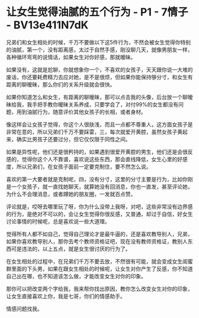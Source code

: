 # 让女生觉得油腻的五个行为 - P1 - 7情子 - BV13e411N7dK

兄弟们和女生相处的时候，千万不要做以下这5件行为，不然会被女生觉得你特别的油腻，第一个，没有距离感，太过于自然手感，刚没聊几天，就像男朋友一样，各种循环弯弯的说情话，如果女生对你好感，那就暧昧。

如果没有，这就是尬聊，你就想象你一个，不喜欢的女孩子，天天跟你说一大堆的废话，你还要耗费精力去应对她，是不是很烦，但如果你能保持够分寸，和女生有距离的聊暧昧，那么你们的关系升级就会很快。

如果你知道怎么和女生，有距离的聊暧昧，那可以点击我的头像，后台放一个聊暧昧给我，我手把手教你暧昧关系养成，只要学会了，对付99%的女生都没有问题，用到油腻行为，随意评价其他女孩子的长相，或者身材。

像这样会让女孩子觉得，你这个人很肤浅，而且一点都不尊重人，这方面女孩子是非常在意的，所以兄弟们千万不要踩雷，三，每次就爱开黄腔，虽然女孩子黄起来，确实比男孩子还要过分，但它仅仅限于同性之间。

如果是异性呢，他们还是很矜持的，如果遇到很爱开黄腔的男生，他们还是会很反感的，觉得你这个人不靠谱，喜欢说这些东西，那会直线降低，女生心里的好感度，所以兄弟们，在女孩子面前一定要克制住，要不然怎么说。

喜欢的第一大要者就是克制呢，四，没有分寸，这里的分寸主要是行为，比如你刚是一个女孩子，就一直找她聊天，就算她没有回消息，你也一直发，甚至评论她，为什么不会理消息，或者蹲她的朋友圈，一发就百点赞。

评论就是，哎呀去哪里玩了呀，你为什么没带上我呀，对吧，这些非常没有边界感的行为，是绝对不可以的，会让女生觉得你很反感，又普通，却过于自信，好女生讨论事情的时候呢，总是喜欢说一些大道理。

觉得所有人都不如自己，觉得自己理论才是最牛逼的，还是喜欢教导别人，兄弟，如果你喜欢教导别人，那你去考个教师资格证吧，现在没有教师资格证，教别人东西可是违法的，以上五点，就是女生很讨厌的行为了。

在女生相处的过程中，在兄弟们千万不要去放，不然很有可能，就会变成女生闺蜜群里面的下头男，如果在跟女生相处的时候呢，让女生对你产生了反感，你不知道自己出在哪，也不知道该怎么做，才能改变女生对你的印象。

那你可以把改变两个字给我，我来帮你找出原因，教你怎么改变女生对你的印象，让女生直接喜欢上你，我是七哥，你们的情感助手。

情感问题找我。